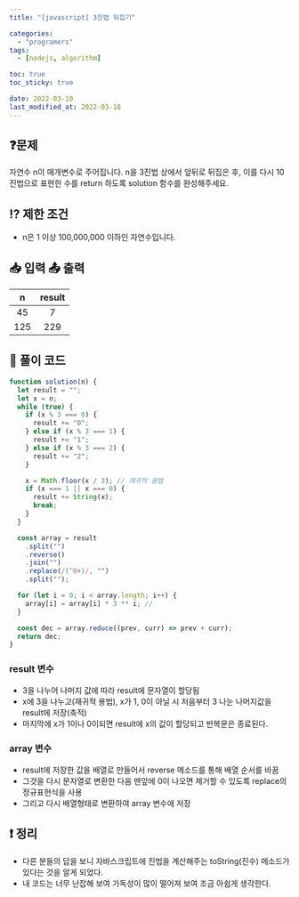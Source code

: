 ```yaml
---
title: "[javascript] 3진법 뒤집기"

categories:
  - "programers"
tags:
  - [nodejs, algorithm]

toc: true
toc_sticky: true

date: 2022-03-10
last_modified_at: 2022-03-10
---
```


## ❓문제

자연수 n이 매개변수로 주어집니다. n을 3진법 상에서 앞뒤로 뒤집은 후, 이를 다시 10진법으로 표현한 수를 return 하도록 solution 함수를 완성해주세요.

## ⁉️ 제한 조건

- n은 1 이상 100,000,000 이하인 자연수입니다.

## 📥 입력 📤 출력

|  n  | result |
| :-: | :----: |
| 45  |   7    |
| 125 |  229   |

## 📝 풀이 코드

```js
function solution(n) {
  let result = "";
  let x = n;
  while (true) {
    if (x % 3 === 0) {
      result += "0";
    } else if (x % 3 === 1) {
      result += "1";
    } else if (x % 3 === 2) {
      result += "2";
    }

    x = Math.floor(x / 3); // 재귀적 용법
    if (x === 1 || x === 0) {
      result += String(x);
      break;
    }
  }

  const array = result
    .split("")
    .reverse()
    .join("")
    .replace(/(^0+)/, "")
    .split("");

  for (let i = 0; i < array.length; i++) {
    array[i] = array[i] * 3 ** i; //
  }

  const dec = array.reduce((prev, curr) => prev + curr);
  return dec;
}
```

### result 변수

- 3을 나누어 나머지 값에 따라 result에 문자열이 할당됨
- x에 3을 나누고(재귀적 용법), x가 1, 0이 아닐 시 처음부터 3 나눈 나머지값을 result에 저장(축적)
- 마지막에 x가 1이나 0이되면 result에 x의 값이 할당되고 반복문은 종료된다.

### array 변수

- result에 저장한 값을 배열로 만들어서 reverse 메소드를 통해 배열 순서를 바꿈
- 그것을 다시 문자열로 변환한 다음 맨앞에 0이 나오면 제거할 수 있도록 replace의 정규표현식을 사용
- 그리고 다시 배열형태로 변환하여 array 변수에 저장

## ❗️ 정리

- 다른 분들의 답을 보니 자바스크립트에 진법을 계산해주는 toString(진수) 메소드가 있다는 것을 알게 되었다.
- 내 코드는 너무 난잡해 보여 가독성이 많이 떨어져 보여 조금 아쉽게 생각한다.
